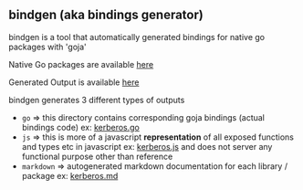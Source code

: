 ## bindgen (aka bindings generator)

bindgen is a tool that automatically generated bindings for native go packages with 'goja'

Native Go packages are available [here](../../libs/)

Generated Output is available [here](../../generated/)

bindgen generates 3 different types of outputs 

- `go` => this directory contains corresponding goja bindings (actual bindings code) ex: [kerberos.go](../../generated/go/libkerberos/kerberos.go)
- `js` => this is more of a javascript **representation** of all exposed functions and types etc in javascript ex: [kerberos.js](../../generated/js/libkerberos/kerberos.js) and does not server any functional purpose other than reference
- `markdown` => autogenerated markdown documentation for each library / package ex: [kerberos.md](../../generated/markdown/libkerberos/kerberos.md)

